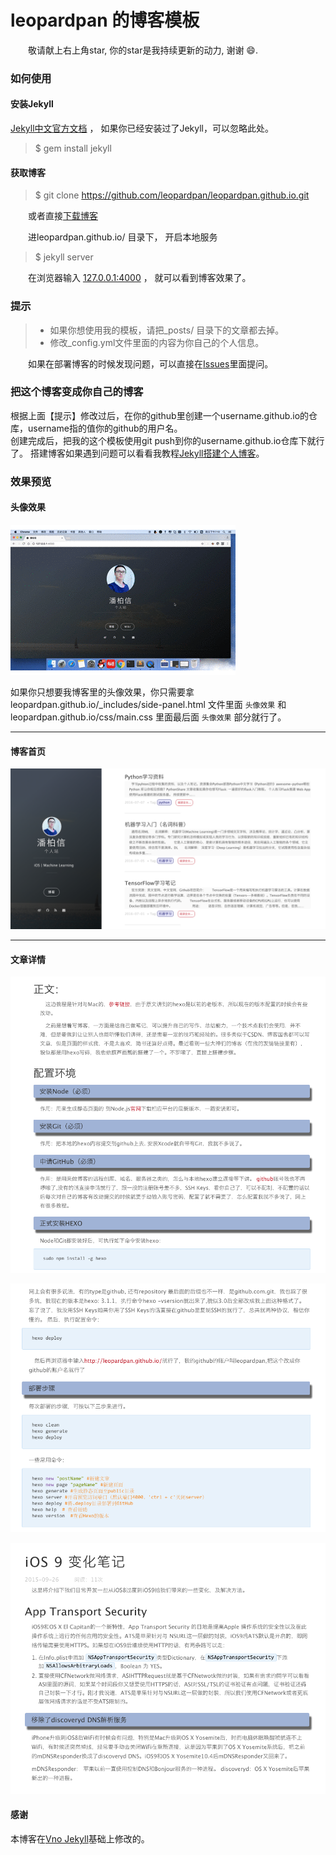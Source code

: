 # leopardpan 的博客模板    


　　敬请献上右上角star, 你的star是我持续更新的动力, 谢谢 😄.


### 如何使用

#### 安装Jekyll

[Jekyll中文官方文档](http://jekyll.bootcss.com/) ， 如果你已经安装过了Jekyll，可以忽略此处。

> $ gem install jekyll

#### 获取博客

> $ git clone https://github.com/leopardpan/leopardpan.github.io.git

　　或者直接[下载博客](https://github.com/leopardpan/leopardpan.github.io/archive/master.zip)   

　　进leopardpan.github.io/ 目录下， 开启本地服务 

> $ jekyll server

　　在浏览器输入 [127.0.0.1:4000](127.0.0.1:4000) ， 就可以看到博客效果了。


### 提示

>* 如果你想使用我的模板，请把_posts/ 目录下的文章都去掉。
>* 修改_config.yml文件里面的内容为你自己的个人信息。

　　如果在部署博客的时候发现问题，可以直接在[Issues](https://github.com/leopardpan/leopardpan.github.io/issues)里面提问。        


### 把这个博客变成你自己的博客

根据上面【提示】修改过后，在你的github里创建一个username.github.io的仓库，username指的值你的github的用户名。      
创建完成后，把我的这个模板使用git push到你的username.github.io仓库下就行了。
搭建博客如果遇到问题可以看看我教程[Jekyll搭建个人博客](http://baixin.io/2016/10/jekyll_tutorials1/)。


### 效果预览

#### 头像效果

![](/assets/images/icon.gif)

如果你只想要我博客里的头像效果，你只需要拿 leopardpan.github.io/_includes/side-panel.html 文件里面 `头像效果` 和 leopardpan.github.io/css/main.css 里面最后面 `头像效果` 部分就行了。


***

#### 博客首页   

![](/assets/images/img4.png)   

***  

#### 文章详情   



![](/assets/images/img3.png)


![](/assets/images/img2.png)


![](/assets/images/img1.png)


#### 感谢   

本博客在[Vno Jekyll](https://github.com/onevcat/vno-jekyll)基础上修改的。  
